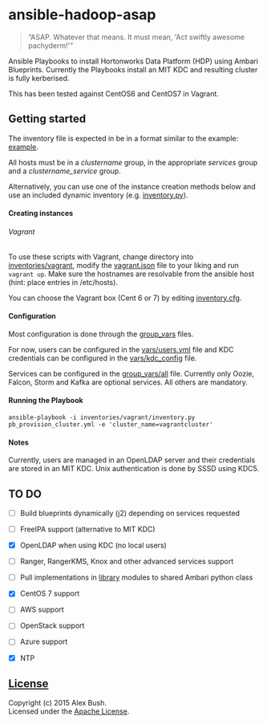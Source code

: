 # ansible-hadoop-asap
> “ASAP. Whatever that means. It must mean, 'Act swiftly awesome pachyderm!'”

Ansible Playbooks to install Hortonworks Data Platform (HDP) using Ambari Blueprints. Currently the Playbooks install an MIT KDC and resulting cluster is fully kerberised.

This has been tested against CentOS6 and CentOS7 in Vagrant.

## Getting started
The inventory file is expected in be in a format similar to the example: [example](inventories/example_inventory).

All hosts must be in a _clustername_ group, in the appropriate _services_ group and a _clustername_service_ group.

Alternatively, you can use one of the instance creation methods below and use an included dynamic inventory (e.g. [inventory.py](inventories/vagrant/inventory.py)).

#### Creating instances

###### Vagrant
To use these scripts with Vagrant, change directory into [inventories/vagrant](inventories/vagrant), modify the [vagrant.json](inventories/vagrant/vagrant.json) file to your liking and run `vagrant up`. Make sure the hostnames are resolvable from the ansible host (hint: place entries in /etc/hosts).

You can choose the Vagrant box (Cent 6 or 7) by editing [inventory.cfg](inventories/vagrant/inventory.cfg).

#### Configuration
Most configuration is done through the [group_vars](group_vars) files.

For now, users can be configured in the [vars/users.yml](vars/users.yml) file and KDC credentials can be configured in the [vars/kdc_config](vars/kdc_config) file.

Services can be configured in the [group_vars/all](group_vars/all) file. Currently only Oozie, Falcon, Storm and Kafka are optional services. All others are mandatory.

#### Running the Playbook
```
ansible-playbook -i inventories/vagrant/inventory.py pb_provision_cluster.yml -e 'cluster_name=vagrantcluster'
```

#### Notes
Currently, users are managed in an OpenLDAP server and their credentials are stored in an MIT KDC. Unix authentication is done by SSSD using KDC5.

## TO DO
- [ ] Build blueprints dynamically (j2) depending on services requested
- [ ] FreeIPA support (alternative to MIT KDC)
- [x] OpenLDAP when using KDC (no local users)
- [ ] Ranger, RangerKMS, Knox and other advanced services support
- [ ] Pull implementations in [library](library/) modules to shared Ambari python class
- [x] CentOS 7 support
- [ ] AWS support
- [ ] OpenStack support
- [ ] Azure support
- [x] NTP


## [License](LICENSE)

Copyright (c) 2015 Alex Bush.  
Licensed under the [Apache License](LICENSE).
